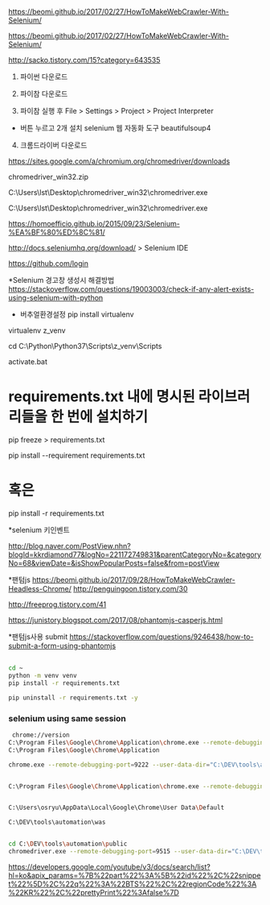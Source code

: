 https://beomi.github.io/2017/02/27/HowToMakeWebCrawler-With-Selenium/



https://beomi.github.io/2017/02/27/HowToMakeWebCrawler-With-Selenium/


http://sacko.tistory.com/15?category=643535


1. 파이썬 다운로드

2. 파이참 다운로드

3. 파이참 실행 후 File > Settings > Project > Project Interpreter

+ 버튼 누르고 2개 설치
selenium 웹 자동화 도구
beautifulsoup4


4. 크롬드라이버 다운로드

https://sites.google.com/a/chromium.org/chromedriver/downloads

chromedriver_win32.zip

C:\Users\lst\Desktop\chromedriver_win32\chromedriver.exe

C:\\Users\\lst\\Desktop\\chromedriver_win32\\chromedriver.exe



https://homoefficio.github.io/2015/09/23/Selenium-%EA%BF%80%ED%8C%81/

http://docs.seleniumhq.org/download/    >  Selenium IDE


https://github.com/login



*Selenium 경고창 생성시 해결방법
https://stackoverflow.com/questions/19003003/check-if-any-alert-exists-using-selenium-with-python



* 버추얼환경설정
pip install virtualenv

virtualenv z_venv

cd C:\Python\Python37\Scripts\z_venv\Scripts

activate.bat

# requirements.txt 내에 명시된 라이브러리들을 한 번에 설치하기
pip freeze > requirements.txt

pip install --requirement requirements.txt
# 혹은
pip install -r requirements.txt


*selenium 키인벤트

http://blog.naver.com/PostView.nhn?blogId=kkrdiamond77&logNo=221172749831&parentCategoryNo=&categoryNo=68&viewDate=&isShowPopularPosts=false&from=postView


*팬텀js
https://beomi.github.io/2017/09/28/HowToMakeWebCrawler-Headless-Chrome/
http://penguingoon.tistory.com/30

http://freeprog.tistory.com/41

https://junistory.blogspot.com/2017/08/phantomjs-casperjs.html

*팬텀js사용 submit
https://stackoverflow.com/questions/9246438/how-to-submit-a-form-using-phantomjs


##
```bash
cd ~
python -m venv venv
pip install -r requirements.txt

pip uninstall -r requirements.txt -y
```

### selenium using same session
```bash
 chrome://version
C:\Program Files\Google\Chrome\Application\chrome.exe --remote-debugging-port=9222
C:\Program Files\Google\Chrome\Application

chrome.exe --remote-debugging-port=9222 --user-data-dir="C:\DEV\tools\automation\was\chrome_profile"


C:\Program Files\Google\Chrome\Application\chrome.exe --remote-debugging-port=9222 --user-data-dir="C:\DEV\tools\automation\was\chrome_profile"


C:\Users\osryu\AppData\Local\Google\Chrome\User Data\Default

C:\DEV\tools\automation\was


cd C:\DEV\tools\automation\public
chromedriver.exe --remote-debugging-port=9515 --user-data-dir="C:\DEV\tools\automation\was\chrome_profile"

```

https://developers.google.com/youtube/v3/docs/search/list?hl=ko&apix_params=%7B%22part%22%3A%5B%22id%22%2C%22snippet%22%5D%2C%22q%22%3A%22BTS%22%2C%22regionCode%22%3A%22KR%22%2C%22prettyPrint%22%3Afalse%7D